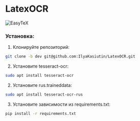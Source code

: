 # LatexOCR

![EasyTeX](https://github.com/user-attachments/assets/db702e79-f1c1-488f-a998-b3f921baf708)

### Установка:

1. Клонируйте репозиторий:
```bash
git clone -b dev git@github.com:IlyaKasiutin/LatexOCR.git
```
2. Установите tesseract-ocr:
```bash
sudo apt install tesseract-ocr
```
2. Установите rus.traineddata:
```bash
sudo apt install tesseract-ocr-rus
```
3. Установите зависимости из requirements.txt:
```bash
pip install -r requirements.txt
```
